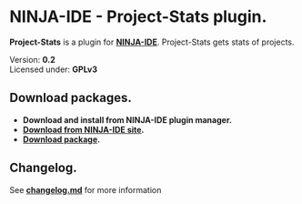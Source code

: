 NINJA-IDE - Project-Stats plugin.
===============================================================================================================
**Project-Stats** is a plugin for **[NINJA-IDE](http://ninja-ide.org)**. Project-Stats gets stats of projects.

Version: **0.2**<br />
Licensed under: **GPLv3**

Download packages.
----------------------------------------------------------------------------------------------------------------
- **Download and install from NINJA-IDE plugin manager.**
- **[Download from NINJA-IDE site](http://ninja-ide.org/plugins/39/).**
- **[Download package](https://github.com/LuqueDaniel/ninja-project-stats/blob/master/packages/ninja-project-stats.zip?raw=true).**

Changelog.
----------------------------------------------------------------------------------------------------------------
See **[changelog.md](https://github.com/LuqueDaniel/ninja-project-stats/blob/master/changelog.md)** for more information
